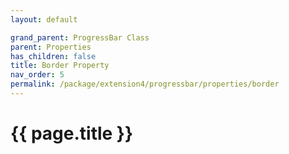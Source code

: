 ```yaml
---
layout: default

grand_parent: ProgressBar Class
parent: Properties
has_children: false
title: Border Property
nav_order: 5
permalink: /package/extension4/progressbar/properties/border
---
```

# {{ page.title }}